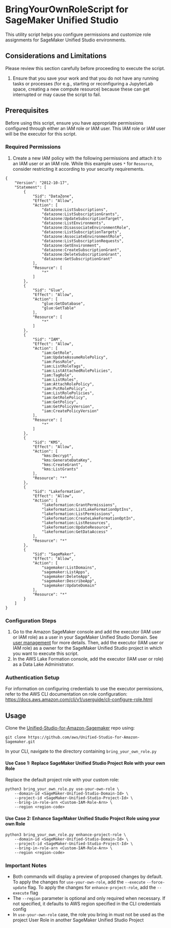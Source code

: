 # BringYourOwnRoleScript for SageMaker Unified Studio

This utility script helps you configure permissions and customize role assignments for SageMaker Unified Studio environments.

## Considerations and Limitations

Please review this section carefully before proceeding to execute the script.
1. Ensure that you save your work and that you do not have any running tasks or processes (for e.g., starting or reconfiguring a JupyterLab space, creating a new compute resource) because these can get interrupted or may cause the script to fail.

## Prerequisites

Before using this script, ensure you have appropriate permissions configured through either an IAM role or IAM user. This IAM role or IAM user will be the executor for this script.

### Required Permissions

1. Create a new IAM policy with the following permissions and attach it to an IAM user or an IAM role. While this example uses `*` for `Resource`, consider restricting it according to your security requirements.
```
{
    "Version": "2012-10-17",
    "Statement": [
        {
            "Sid": "DataZone",
            "Effect": "Allow",
            "Action": [
                "datazone:ListSubscriptions",
                "datazone:ListSubscriptionGrants",
                "datazone:UpdateSubscriptionTarget",
                "datazone:ListEnvironments",
                "datazone:DisassociateEnvironmentRole",
                "datazone:ListSubscriptionTargets",
                "datazone:AssociateEnvironmentRole",
                "datazone:ListSubscriptionRequests",
                "datazone:GetEnvironment",
                "datazone:CreateSubscriptionGrant",
                "datazone:DeleteSubscriptionGrant",
                "datazone:GetSubscriptionGrant"
            ],
            "Resource": [
                "*"
            ]
        },
        {
            "Sid": "Glue",
            "Effect": "Allow",
            "Action": [
                "glue:GetDatabase",
                "glue:GetTable"
            ],
            "Resource": [
                "*"
            ]
        },
        {
            "Sid": "IAM",
            "Effect": "Allow",
            "Action": [
                "iam:GetRole",
                "iam:UpdateAssumeRolePolicy",
                "iam:PassRole",
                "iam:ListRoleTags",
                "iam:ListAttachedRolePolicies",
                "iam:TagRole",
                "iam:ListRoles",
                "iam:AttachRolePolicy",
                "iam:PutRolePolicy",
                "iam:ListRolePolicies",
                "iam:GetRolePolicy",
                "iam:GetPolicy",
                "iam:GetPolicyVersion",
                "iam:CreatePolicyVersion"
            ],
            "Resource": [
                "*"
            ]
        },
        {
            "Sid": "KMS",
            "Effect": "Allow",
            "Action": [
                "kms:Decrypt",
                "kms:GenerateDataKey",
                "kms:CreateGrant",
                "kms:ListGrants"
            ],
            "Resource": "*"
        },
        {
            "Sid": "Lakeformation",
            "Effect": "Allow",
            "Action": [
                "lakeformation:GrantPermissions",
                "lakeformation:ListLakeFormationOptIns",
                "lakeformation:ListPermissions",
                "lakeformation:CreateLakeFormationOptIn",
                "lakeformation:ListResources",
                "lakeformation:UpdateResource",
                "lakeformation:GetDataAccess"
            ],
            "Resource": "*"
        },
        {
            "Sid": "SageMaker",
            "Effect": "Allow",
            "Action": [
                "sagemaker:ListDomains",
                "sagemaker:ListApps",
                "sagemaker:DeleteApp",
                "sagemaker:DescribeApp",
                "sagemaker:UpdateDomain"
            ],
            "Resource": "*"
        }
    ]
}
```

### Configuration Steps

1. Go to the Amazon SageMaker console and add the executor (IAM user or IAM role) as a user in your SageMaker Unified Studio Domain. See [user management](https://docs.aws.amazon.com/sagemaker-unified-studio/latest/adminguide/user-management.html) for more details. Then, add the executor (IAM user or IAM role) as a owner for the SageMaker Unified Studio project in which you want to execute this script.
2. In the AWS Lake Formation console, add the executor (IAM user or role) as a Data Lake Administrator.

### Authentication Setup

For information on configuring credentials to use the executor permissions, refer to the AWS CLI documentation on role configuration: https://docs.aws.amazon.com/cli/v1/userguide/cli-configure-role.html

## Usage

Clone the [Unified-Studio-for-Amazon-Sagemaker](https://github.com/aws/Unified-Studio-for-Amazon-Sagemaker) repo using:
```
git clone https://github.com/aws/Unified-Studio-for-Amazon-Sagemaker.git
```
In your CLI, navigate to the directory containing `bring_your_own_role.py`

#### Use Case 1: Replace SageMaker Unified Studio Project Role with your own Role
Replace the default project role with your custom role:
```
python3 bring_your_own_role.py use-your-own-role \
    --domain-id <SageMaker-Unified-Studio-Domain-Id> \
    --project-id <SageMaker-Unified-Studio-Project-Id> \
    --bring-in-role-arn <Custom-IAM-Role-Arn> \
    --region <region-code>
```
#### Use Case 2: Enhance SageMaker Unified Studio Project Role using your own Role
```
python3 bring_your_own_role.py enhance-project-role \
    --domain-id <SageMaker-Unified-Studio-Domain-Id> \
    --project-id <SageMaker-Unified-Studio-Project-Id> \
    --bring-in-role-arn <Custom-IAM-Role-Arn> \
    --region <region-code>
```
### Important Notes
- Both commands will display a preview of proposed changes by default. To apply the changes for `use-your-own-role`, add the `--execute` `--force-update` flag. To apply the changes for `enhance-project-role`, add the `--execute` flag
- The `--region` parameter is optional and only required when necessary. If not specified, it defaults to AWS region specified in the CLI credentials config
- In `use-your-own-role` case, the role you bring in must not be used as the project User Role in another SageMaker Unified Studio Project
